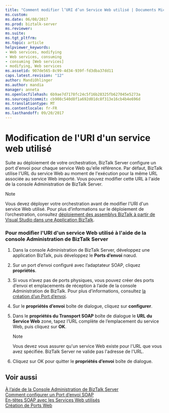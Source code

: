 ```yaml
---
title: "Comment modifier l’URI d’un Service Web utilisé | Documents Microsoft"
ms.custom: 
ms.date: 06/08/2017
ms.prod: biztalk-server
ms.reviewer: 
ms.suite: 
ms.tgt_pltfrm: 
ms.topic: article
helpviewer_keywords:
- Web services, modifying
- Web services, consuming
- consuming [Web services]
- modifying, Web services
ms.assetid: 907de565-8c99-4d34-939f-fd3dba37dd11
caps.latest.revision: "12"
author: MandiOhlinger
ms.author: mandia
manager: anneta
ms.openlocfilehash: 6b9ae7d7178fc24c5f16b28325fb627045e5273a
ms.sourcegitcommit: cb908c540d8f1a692d01dc8f313e16cb4b4e696d
ms.translationtype: MT
ms.contentlocale: fr-FR
ms.lasthandoff: 09/20/2017
---
```

# <a name="how-to-change-the-uri-of-a-consumed-web-service"></a>Modification de l'URI d'un service web utilisé
Suite au déploiement de votre orchestration, BizTalk Server configure un port d'envoi pour chaque service Web qu'elle référence. Par défaut, BizTalk utilise l'URL du service Web au moment de l'exécution pour la même URL associée au service Web importé. Vous pouvez modifier cette URL à l'aide de la console Administration de BizTalk Server.  
  
> [!NOTE]
>  Vous devez déployer votre orchestration avant de modifier l'URI d'un service Web utilisé. Pour plus d’informations sur le déploiement de l’orchestration, consultez [déploiement des assemblys BizTalk à partir de Visual Studio dans une Application BizTalk](../core/deploying-biztalk-assemblies-from-visual-studio-into-a-biztalk-application.md).  
  
### <a name="to-change-the-uri-of-a-consumed-web-service-using-biztalk-server-administration-console"></a>Pour modifier l'URI d'un service Web utilisé à l'aide de la console Administration de BizTalk Server  
  
1.  Dans la console Administration de BizTalk Server, développez une application BizTalk, puis développez le **Ports d’envoi** nœud.  
  
2.  Sur un port d’envoi configuré avec l’adaptateur SOAP, cliquez **propriétés**.  
  
3.  Si vous n’avez pas de ports physiques, vous pouvez créer des ports d’envoi et emplacements de réception à l’aide de la console Administration de BizTalk. Pour plus d’informations, consultez [la création d’un Port d’envoi](../core/how-to-create-a-send-port2.md).  
  
4.  Sur le **propriétés d’envoi** boîte de dialogue, cliquez sur **configurer**.  
  
5.  Dans le **propriétés du Transport SOAP** boîte de dialogue le **URL du Service Web** zone, tapez l’URL complète de l’emplacement du service Web, puis cliquez sur **OK**.  
  
    > [!NOTE]
    >  Vous devez vous assurer qu'un service Web existe pour l'URL que vous avez spécifiée. BizTalk Server ne valide pas l'adresse de l'URL.  
  
6.  Cliquez sur OK pour quitter le **propriétés d’envoi** boîte de dialogue.  
  
## <a name="see-also"></a>Voir aussi  
 [À l’aide de la Console Administration de BizTalk Server](../core/using-the-biztalk-server-administration-console.md)   
 [Comment configurer un Port d’envoi SOAP](../core/how-to-configure-a-soap-send-port.md)   
 [En-têtes SOAP avec les Services Web utilisés](../core/soap-headers-with-consumed-web-services.md)   
 [Création de Ports Web](../core/creating-web-ports.md)